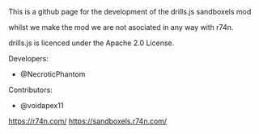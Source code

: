 This is a github page for the development of the drills.js sandboxels mod

whilst we make the mod we are not asociated in any way with r74n.

drills.js is licenced under the Apache 2.0 License.

Developers:
- @NecroticPhantom

Contributors:
- @voidapex11

https://r74n.com/
https://sandboxels.r74n.com/